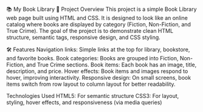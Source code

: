 📚 My Book Library
🔎 Project Overview
This project is a simple Book Library web page built using HTML and CSS.
It is designed to look like an online catalog where books are displayed by category (Fiction, Non-Fiction, and True Crime).
The goal of the project is to demonstrate clean HTML structure, semantic tags, responsive design, and CSS styling.

🛠️ Features
Navigation links: Simple links at the top for library, bookstore, and favorite books.
Book categories: Books are grouped into Fiction, Non-Fiction, and True Crime sections.
Book items: Each book has an image, title, description, and price.
Hover effects: Book items and images respond to hover, improving interactivity.
Responsive design: On small screens, book items switch from row layout to column layout for better readability.

Technologies Used
HTML5: For semantic structure
CSS3: For layout, styling, hover effects, and responsiveness (via media queries)
